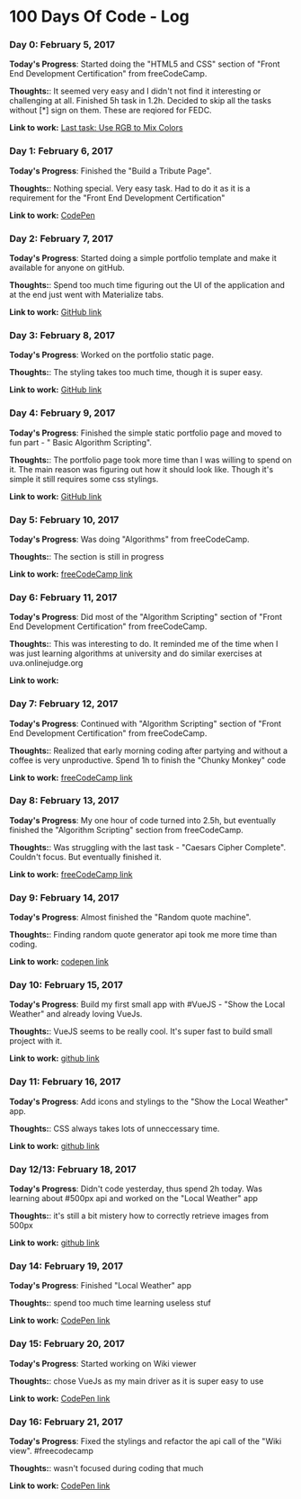 # 100 Days Of Code - Log

### Day 0: February 5, 2017

**Today's Progress**: Started doing the "HTML5 and CSS" section of "Front End Development Certification" from freeCodeCamp.

**Thoughts:**: It seemed very easy and I didn't not find it interesting or challenging at all. Finished 5h task in 1.2h. Decided to skip all the tasks without [*] sign on them. These are reqiored for FEDC.


**Link to work:**
[Last task: Use RGB to Mix Colors](http://bit.ly/2lcOQb2)


### Day 1: February 6, 2017

**Today's Progress**: Finished the "Build a Tribute Page".

**Thoughts:**: Nothing special. Very easy task. Had to do it as it is a requirement for the "Front End Development Certification"


**Link to work:**
[CodePen](http://codepen.io/maksad/pen/ZLjOXm)


### Day 2: February 7, 2017

**Today's Progress**: Started doing a simple portfolio template and make it available for anyone on gitHub.

**Thoughts:**: Spend too much time figuring out the UI of the application and at the end just went with Materialize tabs.


**Link to work:**
[GitHub link](https://github.com/maksad/portfolio)


### Day 3: February 8, 2017

**Today's Progress**: Worked on the portfolio static page.

**Thoughts:**: The styling takes too much time, though it is super easy.


**Link to work:**
[GitHub link](https://github.com/maksad/portfolio)


### Day 4: February 9, 2017

**Today's Progress**: Finished the simple static portfolio page and moved to fun part - " Basic Algorithm Scripting".

**Thoughts:**: The portfolio page took more time than I was willing to spend on it. The main reason was figuring out how it should look like.
Though it's simple it still requires some css stylings.


**Link to work:**
[GitHub link](https://github.com/maksad/portfolio)


### Day 5: February 10, 2017

**Today's Progress**: Was doing "Algorithms" from freeCodeCamp.

**Thoughts:**: The section is still in progress


**Link to work:**
[freeCodeCamp link](bit.ly/2kY9fDo)


### Day 6: February 11, 2017

**Today's Progress**: Did most of the "Algorithm Scripting" section of "Front End Development Certification" from freeCodeCamp.

**Thoughts:**: This was interesting to do. It reminded me of the time when I was just learning algorithms at university and do similar exercises at uva.onlinejudge.org


**Link to work:**


### Day 7: February 12, 2017

**Today's Progress**: Continued with "Algorithm Scripting" section of "Front End Development Certification" from freeCodeCamp.

**Thoughts:**: Realized that early morning coding after partying and without a coffee is very unproductive. Spend 1h to finish the "Chunky Monkey" code


**Link to work:**
[freeCodeCamp link](goo.gl/4xTXFc)


### Day 8: February 13, 2017

**Today's Progress**: My one hour of code turned into 2.5h, but eventually finished the "Algorithm Scripting" section from freeCodeCamp.

**Thoughts:**: Was struggling with the last task - "Caesars Cipher Complete". Couldn't focus. But eventually finished it.


**Link to work:**
[freeCodeCamp link](bit.ly/2kqkGPP)


### Day 9: February 14, 2017

**Today's Progress**: Almost finished the "Random quote machine".

**Thoughts:**: Finding random quote generator api took me more time than coding.


**Link to work:**
[codepen link](codepen.io/maksad/pen/jydXpw)


### Day 10: February 15, 2017

**Today's Progress**: Build my first small app with #VueJS - "Show the Local Weather" and already loving VueJs.

**Thoughts:**: VueJS seems to be really cool. It's super fast to build small project with it.


**Link to work:**
[github link](https://github.com/maksad/local-weather/tree/53a58dfecf0e561db098db2a21861d58443c85d1)


### Day 11: February 16, 2017

**Today's Progress**: Add icons and stylings to the "Show the Local Weather" app.

**Thoughts:**: CSS always takes lots of unneccessary time.


**Link to work:**
[github link](https://github.com/maksad/local-weather/tree/1880f2709211dc1a767d50c2ab35369b5dcc10b7)


### Day 12/13: February 18, 2017

**Today's Progress**: Didn't code yesterday, thus spend 2h today. Was learning about #500px api and worked on the "Local Weather" app

**Thoughts:**: it's still a bit mistery how to correctly retrieve images from 500px


**Link to work:**
[github link](https://github.com/maksad/local-weather/tree/691faad8d78ec3325b605f55aba8cf13f555fcde)


### Day 14: February 19, 2017

**Today's Progress**: Finished "Local Weather" app

**Thoughts:**: spend too much time learning useless stuf


**Link to work:**
[CodePen link](http://codepen.io/maksad/full/bgZvex)


### Day 15: February 20, 2017

**Today's Progress**: Started working on Wiki viewer

**Thoughts:**: chose VueJs as my main driver as it is super easy to use


**Link to work:**
[CodePen link](http://codepen.io/maksad/pen/NdZQem)


### Day 16: February 21, 2017

**Today's Progress**: Fixed the stylings and refactor the api call of the "Wiki view". #freecodecamp

**Thoughts:**: wasn't focused during coding that much


**Link to work:**
[CodePen link](http://codepen.io/maksad/pen/NdZQem)
